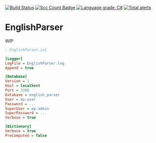 [![Build Status](https://img.shields.io/travis/Klemek/EnglishParser.svg?style=popout)](https://travis-ci.org/Klemek/EnglishParser)
[![Scc Count Badge](https://sloc.xyz/github/klemek/englishparser/?category=code)](https://github.com/boyter/scc/#badges-beta)
[![Language grade: C#](https://img.shields.io/lgtm/grade/csharp/g/Klemek/EnglishParser.svg?logo=lgtm&logoWidth=18)](https://lgtm.com/projects/g/Klemek/EnglishParser/context:csharp)
[![Total alerts](https://img.shields.io/lgtm/alerts/g/Klemek/EnglishParser.svg?logo=lgtm&logoWidth=18)](https://lgtm.com/projects/g/Klemek/EnglishParser/alerts/)

# EnglishParser

WIP

```ini
; EnglishParser.ini

[Logger]
LogFile = EnglishParser.log
Append = true

[Database]
Version = 1
Host = localhost
Port = 3306
Database = english_parser
User = ep-user
Password = ...
SuperUser = ep-admin
SuperPassword = ...
Verbose = true

[Dictionary]
Verbose = true
PreComputed = false
```
